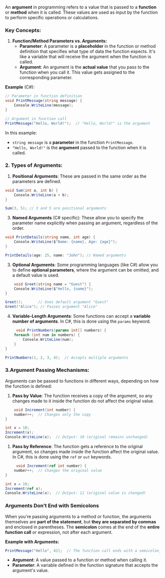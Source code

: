 
An **argument** in programming refers to a value that is passed to a **function** or **method** when it is called. These values are used as input by the function to perform specific operations or calculations.

### Key Concepts:

1. **Function/Method Parameters vs. Arguments:**
    - **Parameter**: A parameter is a **placeholder** in the function or method definition that specifies what type of data the function expects. It's like a variable that will receive the argument when the function is called.
    - **Argument**: An argument is the **actual value** that you pass to the function when you call it. This value gets assigned to the corresponding parameter.

**Example** (C#):
```cs
// Parameter in function definition
void PrintMessage(string message) {
    Console.WriteLine(message);
}

// Argument in function call
PrintMessage("Hello, World!");  // "Hello, World!" is the argument

```

In this example:

- `string message` is a **parameter** in the function `PrintMessage`.
- `"Hello, World!"` is the **argument** passed to the function when it is called.

### 2. **Types of Arguments:**

1. **Positional Arguments**: These are passed in the same order as the parameters are defined.
```csharp
void Sum(int a, int b) {
    Console.WriteLine(a + b);
}

Sum(3, 5); // 3 and 5 are positional arguments

```
3. **Named Arguments** (C# specific): These allow you to specify the parameter name explicitly when passing an argument, regardless of the order.
```csharp
void PrintDetails(string name, int age) {
    Console.WriteLine($"Name: {name}, Age: {age}");
}

PrintDetails(age: 25, name: "John"); // Named arguments

```

3. **Optional Arguments**: Some programming languages (like C#) allow you to define **optional parameters**, where the argument can be omitted, and a default value is used.
```csharp
	void Greet(string name = "Guest") {
    Console.WriteLine($"Hello, {name}");
}

Greet();       // Uses default argument "Guest"
Greet("Alice"); // Passes argument "Alice"

```
		
4. **Variable-Length Arguments**: Some functions can accept a **variable number of arguments**. In C#, this is done using the `params` keyword.
```csharp
	 void PrintNumbers(params int[] numbers) {
    foreach (int num in numbers) {
        Console.WriteLine(num);
    }
}

PrintNumbers(1, 2, 3, 4);  // Accepts multiple arguments

```

### 3.**Argument Passing Mechanisms:**
Arguments can be passed to functions in different ways, depending on how the function is defined:

1. **Pass by Value**: The function receives a copy of the argument, so any changes made to it inside the function do not affect the original value.
```csharp
	void Increment(int number) {
    number++;  // Changes only the copy
}

int x = 10;
Increment(x);
Console.WriteLine(x);  // Output: 10 (original remains unchanged)

```
1. **Pass by Reference**: The function gets a reference to the original argument, so changes made inside the function affect the original value. In C#, this is done using the `ref` or `out` keywords.
```csharp
	 void Increment(ref int number) {
    number++;  // Changes the original value
}

int x = 10;
Increment(ref x);
Console.WriteLine(x);  // Output: 11 (original value is changed)

```

### **Arguments Don’t End with Semicolons**

When you're passing arguments to a method or function, the arguments themselves are **part of the statement**, but **they are separated by commas** and enclosed in parentheses. The **semicolon** comes at the end of the **entire function call** or expression, not after each argument.

**Example with Arguments:**
```cs
PrintMessage("Hello", 42);  // The function call ends with a semicolon, not the individual arguments

```


- **Argument**: A value passed to a function or method when calling it.
- **Parameter**: A variable defined in the function signature that accepts the argument's value.
